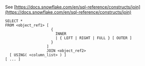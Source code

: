 See [https://docs.snowflake.com/en/sql-reference/constructs/join](https://docs.snowflake.com/en/sql-reference/constructs/join)
```
SELECT *
FROM <object_ref1> [
                     {
                       INNER
                       | { LEFT | RIGHT | FULL } [ OUTER ]
                     }
                   ]
                   JOIN <object_ref2>
  [ USING( <column_list> ) ]
[ ... ]
```
